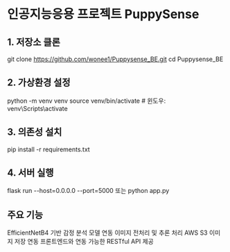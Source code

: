 # 인공지능응용 프로젝트 PuppySense


## 1. 저장소 클론
git clone https://github.com/wonee1/Puppysense_BE.git
cd Puppysense_BE

## 2. 가상환경 설정
python -m venv venv
source venv/bin/activate  # 윈도우: venv\Scripts\activate

## 3. 의존성 설치
pip install -r requirements.txt

## 4. 서버 실행
flask run --host=0.0.0.0 --port=5000
또는
python app.py


## 주요 기능
EfficientNetB4 기반 감정 분석 모델 연동
이미지 전처리 및 추론 처리
AWS S3 이미지 저장 연동
프론트엔드와 연동 가능한 RESTful API 제공

